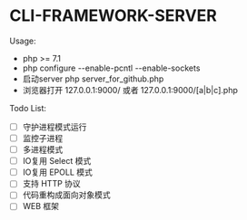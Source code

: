 # CLI-FRAMEWORK-SERVER

Usage:
- php >= 7.1
- php configure  --enable-pcntl --enable-sockets
- 启动server php server_for_github.php
- 浏览器打开 127.0.0.1:9000/ 或者 127.0.0.1:9000/[a|b|c].php

Todo List:
- [ ] 守护进程模式运行
- [ ] 监控子进程
- [ ] 多进程模式
- [ ] IO复用 Select 模式
- [ ] IO复用 EPOLL 模式
- [ ] 支持 HTTP 协议
- [ ] 代码重构成面向对象模式
- [ ] WEB 框架
